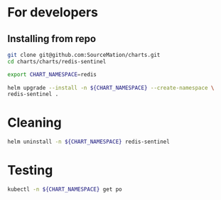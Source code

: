 # For developers
 
## Installing from repo
 
```bash 
git clone git@github.com:SourceMation/charts.git
cd charts/charts/redis-sentinel

export CHART_NAMESPACE=redis
 
helm upgrade --install -n ${CHART_NAMESPACE} --create-namespace \
redis-sentinel .  
``` 

# Cleaning

```bash
helm uninstall -n ${CHART_NAMESPACE} redis-sentinel
```


# Testing

```bash
kubectl -n ${CHART_NAMESPACE} get po
```
